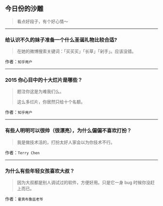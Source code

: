 ## 今日份的沙雕

> 看点好段子，有个好心情～


 
---

### 给认识不久的妹子准备一个什么圣诞礼物比较合适?

> 在她的微博搜索关键词：「买买买」「长草」「剁手」。应该没错。


作者：`知乎用户`

---

### 2015 你心目中的十大烂片是哪些？

> 题注你这是为难我们么。
> 
> 这么多烂片，你居然只给十个名额。


作者：`知乎用户`

---

### 有些人明明可以很帅（很漂亮），为什么偏偏不喜欢打扮？

> 我是做技术活的，打扮太好人家会以为你技术不行。


作者：`Terry Chen`

---

### 为什么有些年轻女孩喜欢大叔？

> 因为大叔都是别人调试过的软件，方便好用。只是它一身 bug 时候你没赶上而已。


作者：`霍真布鲁兹老爷`